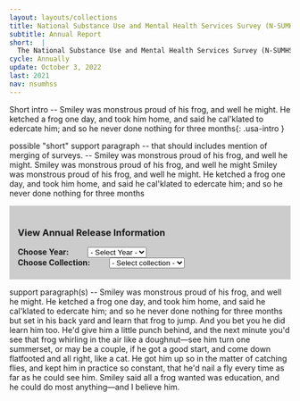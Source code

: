 ```yaml
---
layout: layouts/collections
title: National Substance Use and Mental Health Services Survey (N-SUMHSS)
subtitle: Annual Report
short:  |
  The National Substance Use and Mental Health Services Survey (N-SUMHSS) is a survey of all substance use and mental health treatment facilities in the United States, its territories, and the District of Columbia, sponsored by the Substance Abuse and Mental Health Services Administration (SAMHSA).
cycle: Annually
update: October 3, 2022
last: 2021
nav: nsumhss
---
```

<style>
  .data-download {
    background-color: #cccccc;
    padding: 15px;
  }
  .data-drop {
    margin-bottom: 5px;
    width: 100%;
  }
  .usa-label {
    font-weight: 700;
    padding-right: 30px;
    width: 100%;
  }
</style>

Short intro -- Smiley was monstrous proud of his frog, and well he might. He ketched a frog one day, and took him home, and said he cal'klated to edercate him; and so he never done nothing for three months{: .usa-intro }

possible "short" support paragraph -- that should includes mention of merging of surveys. -- Smiley was monstrous proud of his frog, and well he might. Smiley was monstrous proud of his frog, and well he might Smiley was monstrous proud of his frog, and well he might. He ketched a frog one day, and took him home, and said he cal'klated to edercate him; and so he never done nothing for three months


<div class="data-download">

### View Annual Release Information
<form class="usa-form data-drop">
  <div><label class="usa-label" for="options">Choose Year:</label>
  <select class="usa-select" name="options" id="options" onchange="window.open(this.value,'_self');">
    <option value>- Select Year -</option>
    <option value="">2021</option>
    <option value="#">Option B</option>
    <option value="#">Option C</option>
  </select></div>
  <div><label class="usa-label" for="options">Choose Collection:</label>
  <select class="usa-select" name="options" id="options" onchange="window.open(this.value,'_self');">
    <option value>- Select collection -</option>
    <option value="">N-MHSS</option>
    <option value="#">N-SSATS</option>
    <option value="#">Option C</option>
  </select></div>
</form>
</div>

support paragraph(s) --  Smiley was monstrous proud of his frog, and well he might. He ketched a frog one day, and took him home, and said he cal'klated to edercate him; and so he never done nothing for three months but set in his back yard and learn that frog to jump. And you bet you he did learn him too. He'd give him a little punch behind, and the next minute you'd see that frog whirling in the air like a doughnut—see him turn one summerset, or may be a couple, if he got a good start, and come down flatfooted and all right, like a cat. He got him up so in the matter of catching flies, and kept him in practice so constant, that he'd nail a fly every time as far as he could see him. Smiley said all a frog wanted was education, and he could do most anything—and I believe him.